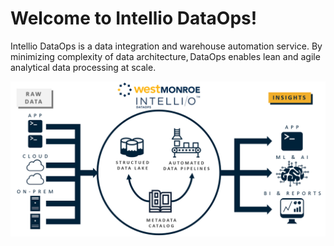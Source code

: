 # Welcome to Intellio DataOps!

Intellio DataOps is a data integration and warehouse automation service.  By minimizing complexity of data architecture, ​DataOps enables lean and agile analytical data processing at scale.   

![](.gitbook/assets/image%20%28328%29%20%281%29.png)

